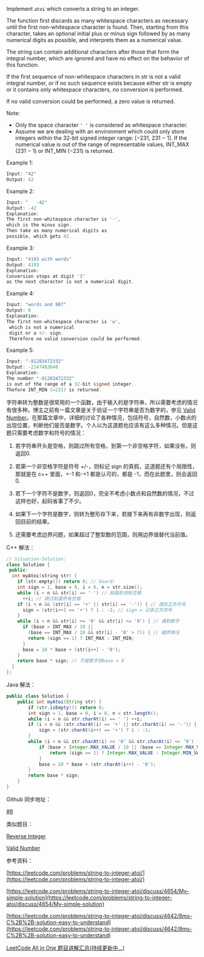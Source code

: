 Implement `atoi` which converts a string to an integer.

The function first discards as many whitespace characters as necessary until the first non-whitespace character is found. Then, starting from this character, takes an optional initial plus or minus sign followed by as many numerical digits as possible, and interprets them as a numerical value.

The string can contain additional characters after those that form the integral number, which are ignored and have no effect on the behavior of this function.

If the first sequence of non-whitespace characters in str is not a valid integral number, or if no such sequence exists because either str is empty or it contains only whitespace characters, no conversion is performed.

If no valid conversion could be performed, a zero value is returned.

Note:

- Only the space character `' '` is considered as whitespace character.
- Assume we are dealing with an environment which could only store integers within the 32-bit signed integer range: [−231, 231 − 1]. If the numerical value is out of the range of representable values, INT_MAX (231 − 1) or INT_MIN (−231) is returned.

Example 1:

```c
Input: "42"
Output: 42
```

Example 2:

```c
Input: "   -42"
Output: -42
Explanation: 
The first non-whitespace character is '-',
which is the minus sign.
Then take as many numerical digits as 
possible, which gets 42.
```

Example 3:

```c
Input: "4193 with words"
Output: 4193
Explanation: 
Conversion stops at digit '3' 
as the next character is not a numerical digit.
```

Example 4:

```c
Input: "words and 987"
Output: 0
Explanation: 
The first non-whitespace character is 'w',
 which is not a numerical 
 digit or a +/- sign.
 Therefore no valid conversion could be performed.
```

Example 5:

```c
Input: "-91283472332"
Output: -2147483648
Explanation: 
The number "-91283472332" 
is out of the range of a 32-bit signed integer.
Thefore INT_MIN (−231) is returned.
```

字符串转为整数是很常用的一个函数，由于输入的是字符串，所以需要考虑的情况有很多种。博主之前有一篇文章是关于验证一个字符串是否为数字的，参见 [Valid Number](http://www.cnblogs.com/grandyang/p/4084408.html)。在那篇文章中，详细的讨论了各种情况，包括符号，自然数，小数点的出现位置，判断他们是否是数字。个人以为这道题也应该有这么多种情况。但是这题只需要考虑数字和符号的情况：

1. 若字符串开头是空格，则跳过所有空格，到第一个非空格字符，如果没有，则返回0.
    
2. 若第一个非空格字符是符号 +/-，则标记 sign 的真假，这道题还有个局限性，那就是在 c++ 里面，+-1 和-+1 都是认可的，都是 -1，而在此题里，则会返回0.
    
3. 若下一个字符不是数字，则返回0，完全不考虑小数点和自然数的情况，不过这样也好，起码省事了不少。
    
4. 如果下一个字符是数字，则转为整形存下来，若接下来再有非数字出现，则返回目前的结果。
    
5. 还需要考虑边界问题，如果超过了整型数的范围，则用边界值替代当前值。
    

C++ 解法：

```cpp
// Situation-Solution:
class Solution {
 public:
  int myAtoi(string str) {
    if (str.empty()) return 0; // Guard:
    int sign = 1, base = 0, i = 0, n = str.size();
    while (i < n && str[i] == ' ') // 前面检测到空格
      ++i; // 跳过前面所有空格
    if (i < n && (str[i] == '+' || str[i] == '-')) { // 遇到正负符号
      sign = (str[i++] == '+') ? 1 : -1; // sign = 记录正负符号
    }
    while (i < n && str[i] >= '0' && str[i] <= '9') { // 遇到数字
      if (base > INT_MAX / 10 ||
        (base == INT_MAX / 10 && str[i] - '0' > 7)) { // 越界情况
        return (sign == 1) ? INT_MAX : INT_MIN;
      }
      base = 10 * base + (str[i++] - '0');
    }
    return base * sign; // 不是数字则base = 0
  }
};
```

Java 解法：

```java
public class Solution {
    public int myAtoi(String str) {
        if (str.isEmpty()) return 0;
        int sign = 1, base = 0, i = 0, n = str.length();
        while (i < n && str.charAt(i) == ' ') ++i;
        if (i < n && (str.charAt(i) == '+' || str.charAt(i) == '-')) {
            sign = (str.charAt(i++) == '+') ? 1 : -1;
        }
        while (i < n && str.charAt(i) >= '0' && str.charAt(i) <= '9') {
            if (base > Integer.MAX_VALUE / 10 || (base == Integer.MAX_VALUE / 10 && str.charAt(i) - '0' > 7)) {
                return (sign == 1) ? Integer.MAX_VALUE : Integer.MIN_VALUE;
            }
            base = 10 * base + (str.charAt(i++) - '0');
        }
        return base * sign;
    }
}
```

Github 同步地址：

[#8](https://github.com/grandyang/leetcode/issues/8)

类似题目：

[Reverse Integer](http://www.cnblogs.com/grandyang/p/4125588.html)

[Valid Number](http://www.cnblogs.com/grandyang/p/4084408.html)

参考资料：

[https://leetcode.com/problems/string-to-integer-atoi/](https://leetcode.com/problems/string-to-integer-atoi/)

[https://leetcode.com/problems/string-to-integer-atoi/discuss/4654/My-simple-solution](https://leetcode.com/problems/string-to-integer-atoi/discuss/4654/My-simple-solution)

[https://leetcode.com/problems/string-to-integer-atoi/discuss/4642/8ms-C%2B%2B-solution-easy-to-understand](https://leetcode.com/problems/string-to-integer-atoi/discuss/4642/8ms-C%2B%2B-solution-easy-to-understand)

[LeetCode All in One 题目讲解汇总(持续更新中...)](http://www.cnblogs.com/grandyang/p/4606334.html)